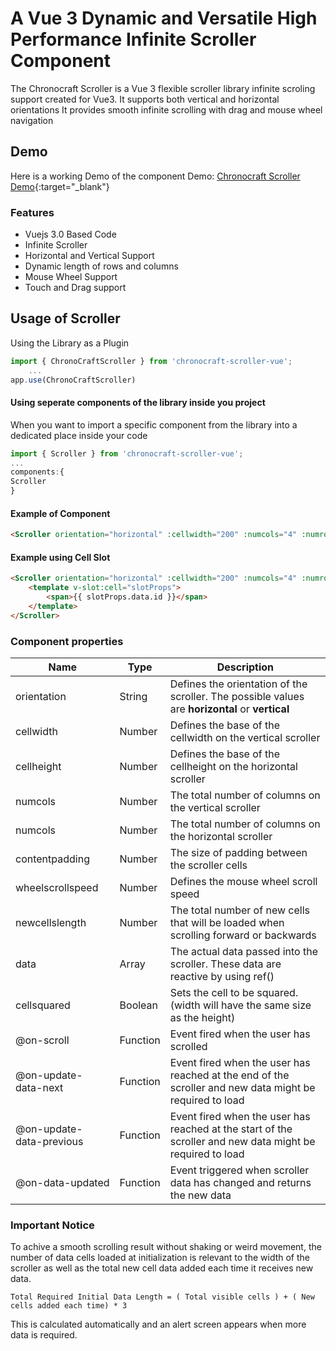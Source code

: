 # A Vue 3 Dynamic and Versatile High Performance Infinite Scroller Component

The Chronocraft Scroller is a Vue 3 flexible scroller library infinite scroling support created for Vue3.
It supports both vertical and horizontal orientations
It provides smooth infinite scrolling with drag and mouse wheel navigation

## Demo
Here is a working Demo of the component
Demo: [Chronocraft Scroller Demo](https://codesandbox.io/s/chronocraft-vue3-infinite-scroller-demo-gvmb2?file=/src/App.vue){:target="_blank"}

### Features
- Vuejs 3.0 Based Code
- Infinite Scroller
- Horizontal and Vertical Support
- Dynamic length of rows and columns
- Mouse Wheel Support
- Touch and Drag support

## Usage of Scroller

Using the Library as a Plugin

```javascript
import { ChronoCraftScroller } from 'chronocraft-scroller-vue';
    ...
app.use(ChronoCraftScroller)
```

#### Using seperate components of the library inside you project

When you want to import a specific component from the library into a dedicated place inside your code

```javascript
import { Scroller } from 'chronocraft-scroller-vue';
...
components:{
Scroller
}
```


#### Example of Component
```html
<Scroller orientation="horizontal" :cellwidth="200" :numcols="4" :numrows="4" :contentpadding="30" :wheelscrollspeed="20" :newcellslength="newcellslength" :data="scrollerdata" :cellsquared="true" @on-scroll="OnScroll" @on-update-data-next="onUpdateDataNext" @on-update-data-previous="onUpdateDataPrevious"/>
```

#### Example using Cell Slot
```html
<Scroller orientation="horizontal" :cellwidth="200" :numcols="4" :numrows="4" :contentpadding="30" :wheelscrollspeed="20" :newcellslength="newcellslength" :data="scrollerdata" :cellsquared="true" @on-scroll="OnScroll" @on-update-data-next="onUpdateDataNext" @on-update-data-previous="onUpdateDataPrevious">
    <template v-slot:cell="slotProps">
        <span>{{ slotProps.data.id }}</span>
    </template>
</Scroller>
```


### Component properties

|  Name  | Type  | Description  |
|---|---|---|
|  orientation  |  String  |  Defines the orientation of the scroller. The possible values are **horizontal** or **vertical**  |
|  cellwidth    |  Number  |  Defines the base of the cellwidth on the vertical scroller |
|  cellheight    |  Number  |  Defines the base of the cellheight on the horizontal scroller  |
|  numcols  |  Number  |  The total number of columns on the vertical scroller  |
|  numcols  |  Number  |  The total number of columns on the horizontal scroller  |
|  contentpadding  |  Number  |  The size of padding between the scroller cells  |
|  wheelscrollspeed  |  Number  |  Defines the mouse wheel scroll speed  |
|  newcellslength  |  Number  |  The total number of new cells that will be loaded when scrolling forward or backwards  |
|  data  |  Array  |  The actual data passed into the scroller. These data are reactive by using ref() |
|  cellsquared  |  Boolean  |  Sets the cell to be squared. (width will have the same size as the height)  |
|  @on-scroll  |  Function   | Event fired when the user has scrolled    |
|  @on-update-data-next  |  Function  |  Event fired when the user has reached at the end of the scroller and new data might be required to load |
|  @on-update-data-previous  |  Function  | Event fired when the user has reached at the start of the scroller and new data might be required to load  |
|  @on-data-updated  |  Function  |  Event triggered when scroller data has changed and returns the new data


### Important Notice
To achive a smooth scrolling result without shaking or weird movement, the number of data cells loaded at initialization is relevant
to the width of the scroller as well as the total new cell data added each time it receives new data.

```
Total Required Initial Data Length = ( Total visible cells ) + ( New cells added each time) * 3
```

This is calculated automatically and an alert screen appears when more data is required.
